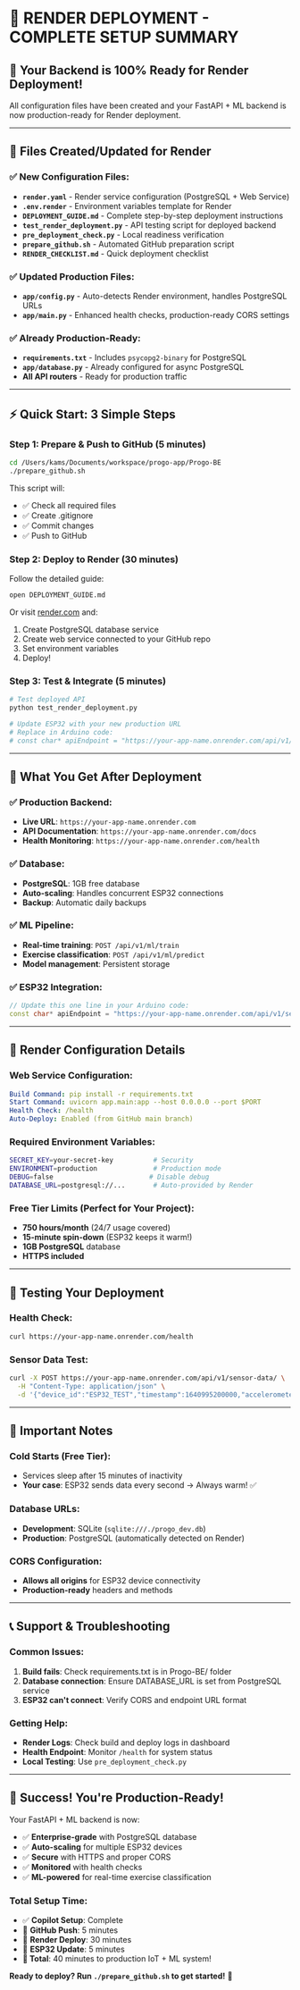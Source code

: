 # 🎉 RENDER DEPLOYMENT - COMPLETE SETUP SUMMARY

## 🚀 **Your Backend is 100% Ready for Render Deployment!**

All configuration files have been created and your FastAPI + ML backend is now production-ready for Render deployment.

---

## 📁 **Files Created/Updated for Render**

### ✅ **New Configuration Files:**
- **`render.yaml`** - Render service configuration (PostgreSQL + Web Service)
- **`.env.render`** - Environment variables template for Render
- **`DEPLOYMENT_GUIDE.md`** - Complete step-by-step deployment instructions
- **`test_render_deployment.py`** - API testing script for deployed backend
- **`pre_deployment_check.py`** - Local readiness verification
- **`prepare_github.sh`** - Automated GitHub preparation script
- **`RENDER_CHECKLIST.md`** - Quick deployment checklist

### ✅ **Updated Production Files:**
- **`app/config.py`** - Auto-detects Render environment, handles PostgreSQL URLs
- **`app/main.py`** - Enhanced health checks, production-ready CORS settings

### ✅ **Already Production-Ready:**
- **`requirements.txt`** - Includes `psycopg2-binary` for PostgreSQL
- **`app/database.py`** - Already configured for async PostgreSQL
- **All API routers** - Ready for production traffic

---

## ⚡ **Quick Start: 3 Simple Steps**

### **Step 1: Prepare & Push to GitHub (5 minutes)**
```bash
cd /Users/kams/Documents/workspace/progo-app/Progo-BE
./prepare_github.sh
```
This script will:
- ✅ Check all required files
- ✅ Create .gitignore 
- ✅ Commit changes
- ✅ Push to GitHub

### **Step 2: Deploy to Render (30 minutes)**
Follow the detailed guide:
```bash
open DEPLOYMENT_GUIDE.md
```
Or visit [render.com](https://render.com) and:
1. Create PostgreSQL database service
2. Create web service connected to your GitHub repo
3. Set environment variables
4. Deploy!

### **Step 3: Test & Integrate (5 minutes)**
```bash
# Test deployed API
python test_render_deployment.py

# Update ESP32 with your new production URL
# Replace in Arduino code:
# const char* apiEndpoint = "https://your-app-name.onrender.com/api/v1/sensor-data/";
```

---

## 🎯 **What You Get After Deployment**

### ✅ **Production Backend:**
- **Live URL**: `https://your-app-name.onrender.com`
- **API Documentation**: `https://your-app-name.onrender.com/docs`
- **Health Monitoring**: `https://your-app-name.onrender.com/health`

### ✅ **Database:**
- **PostgreSQL**: 1GB free database
- **Auto-scaling**: Handles concurrent ESP32 connections
- **Backup**: Automatic daily backups

### ✅ **ML Pipeline:**
- **Real-time training**: `POST /api/v1/ml/train`
- **Exercise classification**: `POST /api/v1/ml/predict`
- **Model management**: Persistent storage

### ✅ **ESP32 Integration:**
```cpp
// Update this one line in your Arduino code:
const char* apiEndpoint = "https://your-app-name.onrender.com/api/v1/sensor-data/";
```

---

## 🔧 **Render Configuration Details**

### **Web Service Configuration:**
```yaml
Build Command: pip install -r requirements.txt
Start Command: uvicorn app.main:app --host 0.0.0.0 --port $PORT
Health Check: /health
Auto-Deploy: Enabled (from GitHub main branch)
```

### **Required Environment Variables:**
```bash
SECRET_KEY=your-secret-key          # Security
ENVIRONMENT=production              # Production mode
DEBUG=false                        # Disable debug
DATABASE_URL=postgresql://...       # Auto-provided by Render
```

### **Free Tier Limits (Perfect for Your Project):**
- **750 hours/month** (24/7 usage covered)
- **15-minute spin-down** (ESP32 keeps it warm!)
- **1GB PostgreSQL** database
- **HTTPS included**

---

## 🧪 **Testing Your Deployment**

### **Health Check:**
```bash
curl https://your-app-name.onrender.com/health
```

### **Sensor Data Test:**
```bash
curl -X POST https://your-app-name.onrender.com/api/v1/sensor-data/ \
  -H "Content-Type: application/json" \
  -d '{"device_id":"ESP32_TEST","timestamp":1640995200000,"accelerometer":{"x":0.23,"y":-0.01,"z":9.85},"gyroscope":{"x":0.01,"y":0.01,"z":-0.00},"magnetometer":{"x":1617.00,"y":1119.00,"z":-14421.00},"temperature":26.82}'
```

---

## 🚨 **Important Notes**

### **Cold Starts (Free Tier):**
- Services sleep after 15 minutes of inactivity
- **Your case**: ESP32 sends data every second → Always warm! ✅

### **Database URLs:**
- **Development**: SQLite (`sqlite:///./progo_dev.db`)
- **Production**: PostgreSQL (automatically detected on Render)

### **CORS Configuration:**
- **Allows all origins** for ESP32 device connectivity
- **Production-ready** headers and methods

---

## 📞 **Support & Troubleshooting**

### **Common Issues:**
1. **Build fails**: Check requirements.txt is in Progo-BE/ folder
2. **Database connection**: Ensure DATABASE_URL is set from PostgreSQL service
3. **ESP32 can't connect**: Verify CORS and endpoint URL format

### **Getting Help:**
- **Render Logs**: Check build and deploy logs in dashboard
- **Health Endpoint**: Monitor `/health` for system status
- **Local Testing**: Use `pre_deployment_check.py`

---

## 🎉 **Success! You're Production-Ready!**

Your FastAPI + ML backend is now:
- ✅ **Enterprise-grade** with PostgreSQL database
- ✅ **Auto-scaling** for multiple ESP32 devices
- ✅ **Secure** with HTTPS and proper CORS
- ✅ **Monitored** with health checks
- ✅ **ML-powered** for real-time exercise classification

### **Total Setup Time:**
- ✅ **Copilot Setup**: Complete
- 🔲 **GitHub Push**: 5 minutes
- 🔲 **Render Deploy**: 30 minutes
- 🔲 **ESP32 Update**: 5 minutes
- **🎯 Total**: 40 minutes to production IoT + ML system!

**Ready to deploy? Run `./prepare_github.sh` to get started!** 🚀
